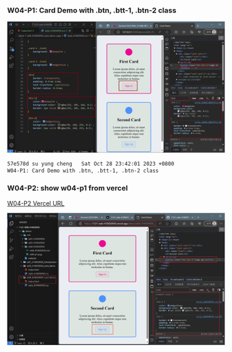 ### W04-P1: Card Demo with .btn, .btt-1, .btn-2 class

![](w04-p1.png)
 ```
 57e578d su yung cheng   Sat Oct 28 23:42:01 2023 +0800  
 W04-P1: Card Demo with .btn, .btt-1, .btn-2 class
 ```

 ### W04-P2: show w04-p1 from vercel

 [W04-P2 Vercel URL](https://1121-web-410650930.vercel.app/demo/w04_410650930_card_demo/)
 
 ![](w04-p2.png)

 ```
 
 ```
